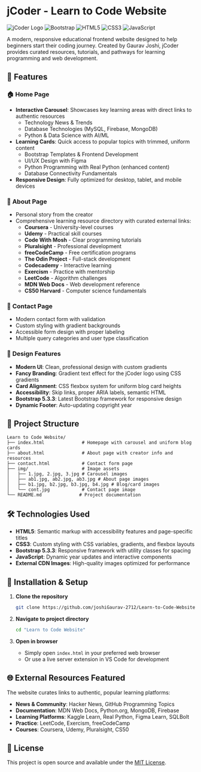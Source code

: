 # jCoder - Learn to Code Website

![jCoder Logo](https://img.shields.io/badge/jCoder-Learn%20to%20Code-brightgreen)
![Bootstrap](https://img.shields.io/badge/Bootstrap-5.3.3-purple)
![HTML5](https://img.shields.io/badge/HTML5-E34F26?logo=html5&logoColor=white)
![CSS3](https://img.shields.io/badge/CSS3-1572B6?logo=css3&logoColor=white)
![JavaScript](https://img.shields.io/badge/JavaScript-F7DF1E?logo=javascript&logoColor=black)

A modern, responsive educational frontend website designed to help beginners start their coding journey. Created by Gaurav Joshi, jCoder provides curated resources, tutorials, and pathways for learning programming and web development.

## 🌟 Features

### 🏠 **Home Page**

- **Interactive Carousel**: Showcases key learning areas with direct links to authentic resources
  - Technology News & Trends
  - Database Technologies (MySQL, Firebase, MongoDB)
  - Python & Data Science with AI/ML
- **Learning Cards**: Quick access to popular topics with trimmed, uniform content
  - Bootstrap Templates & Frontend Development
  - UI/UX Design with Figma
  - Python Programming with Real Python (enhanced content)
  - Database Connectivity Fundamentals
- **Responsive Design**: Fully optimized for desktop, tablet, and mobile devices

### 👤 **About Page**

- Personal story from the creator
- Comprehensive learning resource directory with curated external links:
  - **Coursera** - University-level courses
  - **Udemy** - Practical skill courses
  - **Code With Mosh** - Clear programming tutorials
  - **Pluralsight** - Professional development
  - **freeCodeCamp** - Free certification programs
  - **The Odin Project** - Full-stack development
  - **Codecademy** - Interactive learning
  - **Exercism** - Practice with mentorship
  - **LeetCode** - Algorithm challenges
  - **MDN Web Docs** - Web development reference
  - **CS50 Harvard** - Computer science fundamentals

### 📧 **Contact Page**

- Modern contact form with validation
- Custom styling with gradient backgrounds
- Accessible form design with proper labeling
- Multiple query categories and user type classification

### 🎨 **Design Features**

- **Modern UI**: Clean, professional design with custom gradients
- **Fancy Branding**: Gradient text effect for the jCoder logo using CSS gradients
- **Card Alignment**: CSS flexbox system for uniform blog card heights
- **Accessibility**: Skip links, proper ARIA labels, semantic HTML
- **Bootstrap 5.3.3**: Latest Bootstrap framework for responsive design
- **Dynamic Footer**: Auto-updating copyright year


<!-- ## 🚀 Live Demo

Visit the live website: [https://jcoder-website.netlify.app/] -->

## 📁 Project Structure

```
Learn to Code Website/
├── index.html              # Homepage with carousel and uniform blog cards
├── about.html              # About page with creator info and resources
├── contact.html            # Contact form page
├── img/                    # Image assets
│   ├── 1.jpg, 2.jpg, 3.jpg # Carousel images
│   ├── ab1.jpg, ab2.jpg, ab3.jpg # About page images
│   ├── b1.jpg, b2.jpg, b3.jpg, b4.jpg # Blog/card images
│   └── cont.jpg            # Contact page image
└── README.md              # Project documentation
```

## 🛠️ Technologies Used

- **HTML5**: Semantic markup with accessibility features and page-specific titles
- **CSS3**: Custom styling with CSS variables, gradients, and flexbox layouts
- **Bootstrap 5.3.3**: Responsive framework with utility classes for spacing
- **JavaScript**: Dynamic year updates and interactive components
- **External CDN Images**: High-quality images optimized for performance

## 🔧 Installation & Setup

1. **Clone the repository**

   ```bash
   git clone https://github.com/joshiGaurav-2712/Learn-to-Code-Website-jCoder-.git
   ```

2. **Navigate to project directory**

   ```bash
   cd "Learn to Code Website"
   ```

3. **Open in browser**

   - Simply open `index.html` in your preferred web browser
   - Or use a live server extension in VS Code for development


## 🌐 External Resources Featured

The website curates links to authentic, popular learning platforms:

- **News & Community**: Hacker News, GitHub Programming Topics
- **Documentation**: MDN Web Docs, Python.org, MongoDB, Firebase
- **Learning Platforms**: Kaggle Learn, Real Python, Figma Learn, SQLBolt
- **Practice**: LeetCode, Exercism, freeCodeCamp
- **Courses**: Coursera, Udemy, Pluralsight, CS50



## 📄 License

This project is open source and available under the [MIT License](LICENSE).


